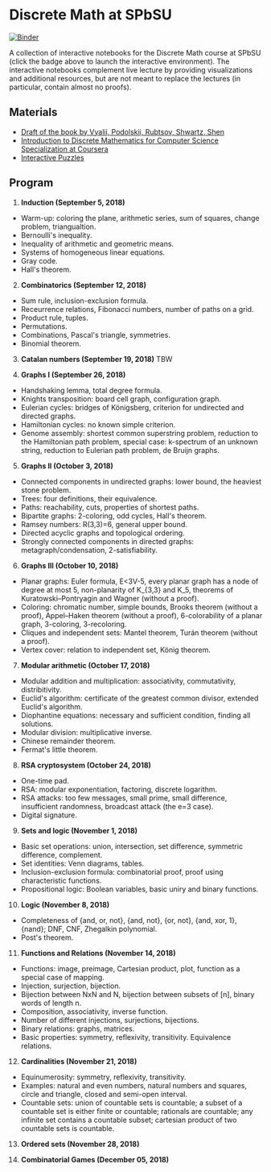 # Discrete Math at SPbSU

[![Binder](https://mybinder.org/badge.svg)](https://mybinder.org/v2/gh/alexanderskulikov/discrete-math/master)

A collection of interactive notebooks for the 
Discrete Math course at SPbSU 
(click the badge above to launch the interactive environment). 
The interactive notebooks complement live lecture by providing 
visualizations and additional resources, but are not meant to 
replace the lectures (in particular, contain almost no proofs).

## Materials
* [Draft of the book by Vyalii, Podolskii, Rubtsov, Shwartz, Shen](http://rubtsov.su/public/hse/2017/DM-HSE-Draft.pdf)
* [Introduction to Discrete Mathematics for Computer Science Specialization at Coursera](https://www.coursera.org/specializations/discrete-mathematics)
* [Interactive Puzzles](http://dm.compsciclub.ru/app/list)

## Program

1. **Induction (September 5, 2018)**
* Warm-up: coloring the plane, arithmetic series, sum of squares, change problem, triangualtion.
* Bernoulli's inequality.
* Inequality of arithmetic and geometric means.
* Systems of homogeneous linear equations.
* Gray code.
* Hall's theorem.

2. **Combinatorics (September 12, 2018)**
* Sum rule, inclusion-exclusion formula.
* Receurrence relations, Fibonacci numbers, number of paths on a grid.
* Product rule, tuples.
* Permutations.
* Combinations, Pascal's triangle, symmetries.
* Binomial theorem.

3. **Catalan numbers (September 19, 2018)**
TBW

4. **Graphs I (September 26, 2018)**
* Handshaking lemma, total degree formula.
* Knights transposition: board cell graph, configuration graph.
* Eulerian cycles: bridges of Königsberg, criterion for undirected and directed graphs.
* Hamiltonian cycles: no known simple criterion.
* Genome assembly: shortest common superstring problem, reduction to the Hamiltonian path problem,
special case: k-spectrum of an unknown string, reduction to Eulerian path problem, de Bruijn graphs.

5. **Graphs II (October 3, 2018)**
* Connected components in undirected graphs: lower bound, the heaviest stone problem.
* Trees: four definitions, their equivalence.
* Paths: reachability, cuts, properties of shortest paths.
* Bipartite graphs: 2-coloring, odd cycles, Hall's theorem.
* Ramsey numbers: R(3,3)=6, general upper bound.
* Directed acyclic graphs and topological ordering.
* Strongly connected components in directed graphs: metagraph/condensation, 2-satisfiability.

6. **Graphs III (October 10, 2018)**
* Planar graphs: Euler formula, E<3V-5, every planar graph has a node of degree at most 5, non-planarity of K_{3,3} and K_5, theorems of Kuratowski–Pontryagin and Wagner (without a proof).
* Coloring: chromatic number, simple bounds, Brooks theorem (without a proof), Appel–Haken theorem (without a proof), 6-colorability of a planar graph, 3-coloring, 3-recoloring.
* Cliques and independent sets: Mantel theorem, Turán theorem (without a proof).
* Vertex cover: relation to independent set, König theorem.

7. **Modular arithmetic (October 17, 2018)**
* Modular addition and multiplication: associativity, commutativity, distribitivity.
* Euclid's algorithm: certificate of the greatest common divisor, extended Euclid's algorithm.
* Diophantine equations: necessary and sufficient condition, finding all solutions.
* Modular division: multiplicative inverse.
* Chinese remainder theorem.
* Fermat's little theorem.

8. **RSA cryptosystem (October 24, 2018)**
* One-time pad.
* RSA: modular exponentiation, factoring, discrete logarithm.
* RSA attacks: too few messages, small prime, small difference, insufficient randomness, broadcast attack (the e=3 case).
* Digital signature.

9. **Sets and logic (November 1, 2018)**
* Basic set operations: union, intersection, set difference, symmetric difference, complement.
* Set identities: Venn diagrams, tables.
* Inclusion-exclusion formula: combinatorial proof, proof using characteristic functions.
* Propositional logic: Boolean variables, basic uniry and binary functions.

10. **Logic (November 8, 2018)**
* Completeness of {and, or, not}, {and, not}, {or, not}, {and, xor, 1}, {nand}; DNF, CNF, Zhegalkin polynomial.
* Post's theorem.

11. **Functions and Relations (November 14, 2018)**
* Functions: image, preimage, Cartesian product, plot, function as a special case of mapping.
* Injection, surjection, bijection.
* Bijection between NxN and N, bijection between subsets of [n], binary words of length n.
* Composition, associativity, inverse function.
* Number of different injections, surjections, bijections.
* Binary relations: graphs, matrices.
* Basic properties: symmetry, reflexivity, transitivity. Equivalence relations.

12. **Cardinalities (November 21, 2018)**
* Equinumerosity: symmetry, reflexivity, transitivity.
* Examples: natural and even numbers, natural numbers and squares, circle and triangle, closed and semi-open interval.
* Countable sets: union of countable sets is countable; a subset of a countable set is either finite or countable; rationals are countable; any infinite set contains a countable subset; cartesian product of two countable sets is countable.

13. **Ordered sets (November 28, 2018)**

14. **Combinatorial Games (December 05, 2018)**